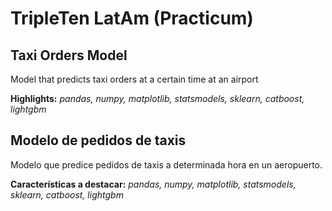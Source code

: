 # TripleTen LatAm (Practicum)

## Taxi Orders Model

Model that predicts taxi orders at a certain time at an airport

**Highlights:** *pandas, numpy, matplotlib, statsmodels, sklearn, catboost, lightgbm*

## Modelo de pedidos de taxis 

Modelo que predice pedidos de taxis a determinada hora en un aeropuerto.

**Características a destacar:** *pandas, numpy, matplotlib, statsmodels, sklearn, catboost, lightgbm*
